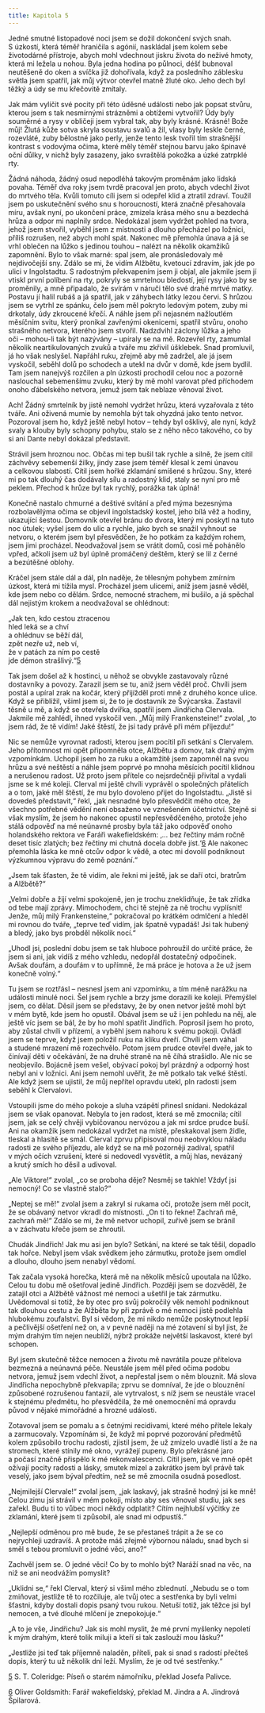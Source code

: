 ```yaml
---
title: Kapitola 5
---
```


Jedné smutné listopadové noci jsem se dožil dokončení svých snah. S úzkostí, která téměř hraničila s agónií, naskládal jsem kolem sebe životodárné přístroje, abych mohl vdechnout jiskru života do neživé hmoty, která mi ležela u nohou. Byla jedna hodina po půlnoci, déšť bubnoval neutěšeně do oken a svíčka již dohořívala, když za posledního záblesku světla jsem spatřil, jak můj výtvor otevřel matně žluté oko. Jeho dech byl těžký a údy se mu křečovitě zmítaly.

Jak mám vylíčit své pocity při této úděsné události nebo jak popsat stvůru, kterou jsem s tak nesmírnými strázněmi a obtížemi vytvořil? Údy byly souměrné a rysy v obličeji jsem vybral tak, aby byly krásné. Krásné! Bože můj! Žlutá kůže sotva skryla soustavu svalů a žil, vlasy byly leskle černé, rozevláté, zuby bělostné jako perly, jenže tento lesk tvořil tím strašnější kontrast s vodovýma očima, které měly téměř stejnou barvu jako špinavé oční důlky, v nichž byly zasazeny, jako svraštělá pokožka a úzké zatrpklé rty.

Žádná náhoda, žádný osud nepodléhá takovým proměnám jako lidská povaha. Téměř dva roky jsem tvrdě pracoval jen proto, abych vdechl život do mrtvého těla. Kvůli tomuto cíli jsem si odepřel klid a ztratil zdraví. Toužil jsem po uskutečnění svého snu s horoucností, která značně přesahovala míru, avšak nyní, po ukončení práce, zmizela krása mého snu a bezdechá hrůza a odpor mi naplnily srdce. Nedokázal jsem vydržet pohled na tvora, jehož jsem stvořil, vyběhl jsem z místnosti a dlouho přecházel po ložnici, příliš rozrušen, než abych mohl spát. Nakonec mě přemohla únava a já se vrhl oblečen na lůžko s jedinou touhou – nalézt na několik okamžiků zapomnění. Bylo to však marné: spal jsem, ale pronásledovaly mě nejdivočejší sny. Zdálo se mi, že vidím Alžbětu, kvetoucí zdravím, jak jde po ulici v Ingolstadtu. S radostným překvapením jsem ji objal, ale jakmile jsem jí vtiskl první políbení na rty, pokryly se smrtelnou bledostí, její rysy jako by se proměnily, a mně připadalo, že svírám v náruči tělo své drahé mrtvé matky. Postavu jí halil rubáš a já spatřil, jak v záhybech látky lezou červi. S hrůzou jsem se vytrhl ze spánku, čelo jsem měl pokryto ledovým potem, zuby mi drkotaly, údy zkroucené křečí. A náhle jsem při nejasném nažloutlém měsíčním svitu, který pronikal zavřenými okenicemi, spatřil stvůru, onoho strašného netvora, kterého jsem stvořil. Nadzdvihl záclony lůžka a jeho oči – mohou-li tak být nazývány – upíraly se na mě. Rozevřel rty, zamumlal několik neartikulovaných zvuků a tváře mu zkřivil úšklebek. Snad promluvil, já ho však neslyšel. Napřáhl ruku, zřejmě aby mě zadržel, ale já jsem vyskočil, seběhl dolů po schodech a utekl na dvůr v domě, kde jsem bydlil. Tam jsem nanejvýš rozčilen a pln úzkosti prochodil celou noc a pozorně naslouchal sebemenšímu zvuku, který by mě mohl varovat před příchodem onoho ďábelského netvora, jemuž jsem tak neblaze věnoval život.

Ach! Žádný smrtelník by jistě nemohl vydržet hrůzu, která vyzařovala z této tváře. Ani oživená mumie by nemohla být tak ohyzdná jako tento netvor. Pozoroval jsem ho, když ještě nebyl hotov – tehdy byl ošklivý, ale nyní, když svaly a klouby byly schopny pohybu, stalo se z něho něco takového, co by si ani Dante nebyl dokázal představit.

Strávil jsem hroznou noc. Občas mi tep bušil tak rychle a silně, že jsem cítil záchvěvy sebemenší žilky, jindy zase jsem téměř klesal k zemi únavou a celkovou slabostí. Cítil jsem hořké zklamání smíšené s hrůzou. Sny, které mi po tak dlouhý čas dodávaly sílu a radostný klid, staly se nyní pro mě peklem. Přechod k hrůze byl tak rychlý, porážka tak úplná!

Konečně nastalo chmurné a deštivé svítání a před mýma bezesnýma rozbolavělýma očima se objevil ingolstadský kostel, jeho bílá věž a hodiny, ukazující šestou. Domovník otevřel bránu do dvora, který mi poskytl na tuto noc útulek; vyšel jsem do ulic a rychle, jako bych se snažil vyhnout se netvoru, o kterém jsem byl přesvědčen, že ho potkám za každým rohem, jsem jimi procházel. Neodvažoval jsem se vrátit domů, cosi mě pohánělo vpřed, ačkoli jsem už byl úplně promáčený deštěm, který se lil z černé a bezútěšné oblohy.

Kráčel jsem stále dál a dál, pln naděje, že tělesným pohybem zmírním úzkost, která mi tížila mysl. Procházel jsem ulicemi, aniž jsem jasně věděl, kde jsem nebo co dělám. Srdce, nemocné strachem, mi bušilo, a já spěchal dál nejistým krokem a neodvažoval se ohlédnout:

„Jak ten, kdo cestou ztracenou  
hled leká se a chví  
a ohlédnuv se běží dál,  
zpět nezře už, neb ví,  
že v patách za ním po cestě  
jde démon strašlivý.“[5](#footnote-27518-5)

Tak jsem došel až k hostinci, u něhož se obvykle zastavovaly různé dostavníky a povozy. Zarazil jsem se tu, aniž jsem věděl proč. Chvíli jsem postál a upíral zrak na kočár, který přijížděl proti mně z druhého konce ulice. Když se přiblížil, všiml jsem si, že to je dostavník ze Švýcarska. Zastavil těsně u mě, a když se otevřela dvířka, spatřil jsem Jindřicha Clervala. Jakmile mě zahlédl, ihned vyskočil ven. „Můj milý Frankensteine!“ zvolal, „to jsem rád, že tě vidím! Jaké štěstí, že jsi tady právě při mém příjezdu!“

Nic se nemůže vyrovnat radosti, kterou jsem pocítil při setkání s Clervalem. Jeho přítomnost mi opět připomněla otce, Alžbětu a domov, tak drahý mým vzpomínkám. Uchopil jsem ho za ruku a okamžitě jsem zapomněl na svou hrůzu a své neštěstí a náhle jsem poprvé po mnoha měsících pocítil klidnou a nerušenou radost. Už proto jsem přítele co nejsrdečněji přivítal a vydali jsme se k mé koleji. Clerval mi ještě chvíli vyprávěl o společných přátelích a o tom, jaké měl štěstí, že mu bylo dovoleno přijet do Ingolstadtu. „Jistě si dovedeš představit,“ řekl, „jak nesnadné bylo přesvědčit mého otce, že všechno potřebné vědění není obsaženo ve vznešeném účetnictví. Stejně si však myslím, že jsem ho nakonec opustil nepřesvědčeného, protože jeho stálá odpověď na mé neúnavné prosby byla táž jako odpověď onoho holandského rektora ve Faráři wakefieldském: ‚… bez řečtiny mám ročně deset tisíc zlatých; bez řečtiny mi chutná docela dobře jíst.‘[6](#footnote-27518-6) Ale nakonec přemohla láska ke mně otcův odpor k vědě, a otec mi dovolil podniknout výzkumnou výpravu do země poznání.“

„Jsem tak šťasten, že tě vidím, ale řekni mi ještě, jak se daří otci, bratrům a Alžbětě?“

„Velmi dobře a žijí velmi spokojeně, jen je trochu zneklidňuje, že tak zřídka od tebe mají zprávy. Mimochodem, chci tě stejně za ně trochu vyplísnit! Jenže, můj milý Frankensteine,“ pokračoval po krátkém odmlčení a hleděl mi rovnou do tváře, „teprve teď vidím, jak špatně vypadáš! Jsi tak hubený a bledý, jako bys probděl několik nocí.“

„Uhodl jsi, poslední dobu jsem se tak hluboce pohroužil do určité práce, že jsem si ani, jak vidíš z mého vzhledu, nedopřál dostatečný odpočinek. Avšak doufám, a doufám v to upřímně, že má práce je hotova a že už jsem konečně volný.“

Tu jsem se roztřásl – nesnesl jsem ani vzpomínku, a tím méně narážku na události minulé noci. Šel jsem rychle a brzy jsme dorazili ke koleji. Přemýšlel jsem, co dělat. Děsil jsem se představy, že by onen netvor ještě mohl být v mém bytě, kde jsem ho opustil. Obával jsem se už i jen pohledu na něj, ale ještě víc jsem se bál, že by ho mohl spatřit Jindřich. Poprosil jsem ho proto, aby zůstal chvíli v přízemí, a vyběhl jsem nahoru k svému pokoji. Ovládl jsem se teprve, když jsem položil ruku na kliku dveří. Chvíli jsem váhal a studené mrazení mě rozechvělo. Potom jsem prudce otevřel dveře, jak to činívají děti v očekávání, že na druhé straně na ně číhá strašidlo. Ale nic se neobjevilo. Bojácně jsem vešel, obývací pokoj byl prázdný a odporný host nebyl ani v ložnici. Ani jsem nemohl uvěřit, že mě potkalo tak velké štěstí. Ale když jsem se ujistil, že můj nepřítel opravdu utekl, pln radosti jsem seběhl k Clervalovi.

Vstoupili jsme do mého pokoje a sluha vzápětí přinesl snídani. Nedokázal jsem se však opanovat. Nebyla to jen radost, která se mě zmocnila; cítil jsem, jak se celý chvěji vybičovanou nervózou a jak mi srdce prudce buší. Ani na okamžik jsem nedokázal vydržet na místě, přeskakoval jsem židle, tleskal a hlasitě se smál. Clerval zprvu připisoval mou neobvyklou náladu radosti ze svého příjezdu, ale když se na mě pozorněji zadíval, spatřil v mých očích vzrušení, které si nedovedl vysvětlit, a můj hlas, nevázaný a krutý smích ho děsil a udivoval.

„Ale Viktore!“ zvolal, „co se proboha děje? Nesměj se takhle! Vždyť jsi nemocný! Co se vlastně stalo?“

„Neptej se mě!“ zvolal jsem a zakryl si rukama oči, protože jsem měl pocit, že se obávaný netvor vkradl do místnosti. „On ti to řekne! Zachraň mě, zachraň mě!“ Zdálo se mi, že mě netvor uchopil, zuřivě jsem se bránil a v záchvatu křeče jsem se zhroutil.

Chudák Jindřich! Jak mu asi jen bylo? Setkání, na které se tak těšil, dopadlo tak hořce. Nebyl jsem však svědkem jeho zármutku, protože jsem omdlel a dlouho, dlouho jsem nenabyl vědomí.

Tak začala vysoká horečka, která mě na několik měsíců upoutala na lůžko. Celou tu dobu mě ošetřoval jedině Jindřich. Později jsem se dozvěděl, že zatajil otci a Alžbětě vážnost mé nemoci a ušetřil je tak zármutku. Uvědomoval si totiž, že by otec pro svůj pokročilý věk nemohl podniknout tak dlouhou cestu a že Alžběta by při zprávě o mé nemoci jistě podlehla hlubokému zoufalství. Byl si vědom, že mi nikdo nemůže poskytnout lepší a pečlivější ošetření než on, a v pevné naději na mé zotavení si byl jist, že mým drahým tím nejen neublíží, nýbrž prokáže největší laskavost, které byl schopen.

Byl jsem skutečně těžce nemocen a životu mě navrátila pouze přítelova bezmezná a neúnavná péče. Neustále jsem měl před očima podobu netvora, jemuž jsem vdechl život, a nepřestal jsem o něm blouznit. Má slova Jindřicha nepochybně překvapila; zprvu se domníval, že jde o blouznění způsobené rozrušenou fantazií, ale vytrvalost, s níž jsem se neustále vracel k stejnému předmětu, ho přesvědčila, že mé onemocnění má opravdu původ v nějaké mimořádné a hrozné události.

Zotavoval jsem se pomalu a s četnými recidivami, které mého přítele lekaly a zarmucovaly. Vzpomínám si, že když mi poprvé pozorování předmětů kolem způsobilo trochu radosti, zjistil jsem, že už zmizelo uvadlé listí a že na stromech, které stínily mé okno, vyrážejí pupeny. Bylo překrásné jaro a počasí značně přispělo k mé rekonvalescenci. Cítil jsem, jak ve mně opět ožívají pocity radosti a lásky, smutek mizel a zakrátko jsem byl právě tak veselý, jako jsem býval předtím, než se mě zmocnila osudná posedlost.

„Nejmilejší Clervale!“ zvolal jsem, „jak laskavý, jak strašně hodný jsi ke mně! Celou zimu jsi strávil v mém pokoji, místo aby ses věnoval studiu, jak ses zařekl. Budu ti to vůbec moci někdy odplatit? Cítím nejhlubší výčitky ze zklamání, které jsem ti způsobil, ale snad mi odpustíš.“

„Nejlepší odměnou pro mě bude, že se přestaneš trápit a že se co nejrychleji uzdravíš. A protože máš zřejmě výbornou náladu, snad bych si směl s tebou promluvit o jedné věci, ano?“

Zachvěl jsem se. O jedné věci! Co by to mohlo být? Naráží snad na věc, na niž se ani neodvážím pomyslit?

„Uklidni se,“ řekl Clerval, který si všiml mého zblednutí. „Nebudu se o tom zmiňovat, jestliže tě to rozčiluje, ale tvůj otec a sestřenka by byli velmi šťastni, kdyby dostali dopis psaný tvou rukou. Netuší totiž, jak těžce jsi byl nemocen, a tvé dlouhé mlčení je znepokojuje.“

„A to je vše, Jindřichu? Jak sis mohl myslit, že mé první myšlenky nepoletí k mým drahým, které tolik miluji a kteří si tak zaslouží mou lásku?“

„Jestliže jsi teď tak příjemně naladěn, příteli, pak si snad s radostí přečteš dopis, který tu už několik dní leží. Myslím, že je od tvé sestřenky.“

  

[5](#footnote-27518-5-backlink) S. T. Coleridge: Píseň o starém námořníku, překlad Josefa Palivce.

[6](#footnote-27518-6-backlink) Oliver Goldsmith: Farář wakefieldský, překlad M. Jindra a A. Jindrová Špilarová.
